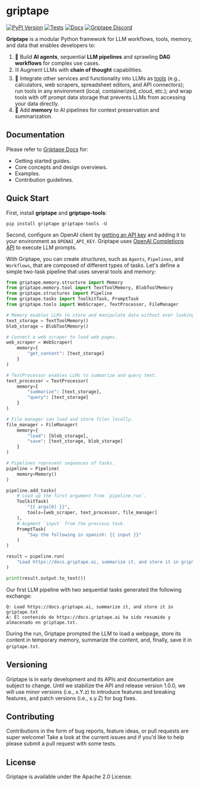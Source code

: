# griptape

[![PyPI Version](https://img.shields.io/pypi/v/griptape.svg)](https://pypi.python.org/pypi/griptape)
[![Tests](https://github.com/griptape-ai/griptape/actions/workflows/tests.yml/badge.svg)](https://github.com/griptape-ai/griptape/actions/workflows/tests.yml)
[![Docs](https://readthedocs.org/projects/griptape/badge/)](https://griptape.readthedocs.io/)
[![Griptape Discord](https://dcbadge.vercel.app/api/server/gnWRz88eym?compact=true&style=flat)](https://discord.gg/gnWRz88eym)

**Griptape** is a modular Python framework for LLM workflows, tools, memory, and data that enables developers to:

1. 🤖 Build **AI agents**, sequential **LLM pipelines** and sprawling **DAG workflows** for complex use cases.
2. ⛓️ Augment LLMs with **chain of thought** capabilities.
3. 🧰️ Integrate other services and functionality into LLMs as [tools](https://github.com/griptape-ai/griptape-tools) (e.g., calculators, web scrapers, spreadsheet editors, and API connectors); run tools in any environment (local, containerized, cloud, etc.); and wrap tools with off prompt data storage that prevents LLMs from accessing your data directly.
4. 💾 Add **memory** to AI pipelines for context preservation and summarization.

## Documentation

Please refer to [Griptape Docs](https://griptape.readthedocs.io) for:

- Getting started guides. 
- Core concepts and design overviews.
- Examples.
- Contribution guidelines.

## Quick Start

First, install **griptape** and **griptape-tools**:

```
pip install griptape griptape-tools -U
```

Second, configure an OpenAI client by [getting an API key](https://beta.openai.com/account/api-keys) and adding it to your environment as `OPENAI_API_KEY`. Griptape uses [OpenAI Completions API](https://platform.openai.com/docs/guides/completion) to execute LLM prompts.

With Griptape, you can create *structures*, such as `Agents`, `Pipelines`, and `Workflows`, that are composed of different types of tasks. Let's define a simple two-task pipeline that uses several tools and memory:

```python
from griptape.memory.structure import Memory
from griptape.memory.tool import TextToolMemory, BlobToolMemory
from griptape.structures import Pipeline
from griptape.tasks import ToolkitTask, PromptTask
from griptape.tools import WebScraper, TextProcessor, FileManager

# Memory enables LLMs to store and manipulate data without ever looking at it directly.
text_storage = TextToolMemory()
blob_storage = BlobToolMemory()

# Connect a web scraper to load web pages.
web_scraper = WebScraper(
    memory={
        "get_content": [text_storage]
    }
)

# TextProcessor enables LLMs to summarize and query text.
text_processor = TextProcessor(
    memory={
        "summarize": [text_storage],
        "query": [text_storage]
    }
)

# File manager can load and store files locally.
file_manager = FileManager(
    memory={
        "load": [blob_storage],
        "save": [text_storage, blob_storage]
    }
)

# Pipelines represent sequences of tasks.
pipeline = Pipeline(
    memory=Memory()
)

pipeline.add_tasks(
    # Load up the first argument from `pipeline.run`.
    ToolkitTask(
        "{{ args[0] }}",
        tools=[web_scraper, text_processor, file_manager]
    ),
    # Augment `input` from the previous task.
    PromptTask(
        "Say the following in spanish: {{ input }}"
    )
)

result = pipeline.run(
    "Load https://docs.griptape.ai, summarize it, and store it in griptape.txt"
)

print(result.output.to_text())
```

Our first LLM pipeline with two sequential tasks generated the following exchange:

```
Q: Load https://docs.griptape.ai, summarize it, and store it in griptape.txt
A: El contenido de https://docs.griptape.ai ha sido resumido y almacenado en griptape.txt.
```

During the run, Griptape prompted the LLM to load a webpage, store its content in temporary memory, summarize the content, and, finally, save it in `griptape.txt`.

## Versioning

Griptape is in early development and its APIs and documentation are subject to change. Until we stabilize the API and release version 1.0.0, we will use minor versions (i.e., x.Y.z) to introduce features and breaking features, and patch versions (i.e., x.y.Z) for bug fixes.

## Contributing

Contributions in the form of bug reports, feature ideas, or pull requests are super welcome! Take a look at the current issues and if you'd like to help please submit a pull request with some tests.

## License

Griptape is available under the Apache 2.0 License.
